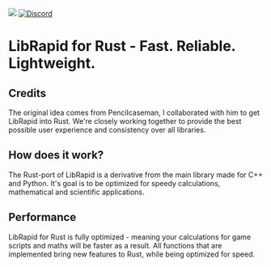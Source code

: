 ![](https://github.com/Pencilcaseman/librapid/blob/master/branding/logo_transparent_trimmed.png)
[![Discord](https://img.shields.io/discord/848914274105557043)](https://discord.gg/cGxTFTgCAC)

LibRapid for Rust - Fast. Reliable. Lightweight.
============
Credits
-----
The original idea comes from Pencilcaseman, I collaborated with him to get LibRapid into Rust. We're closely working together to provide
the best possible user experience and consistency over all libraries.

How does it work?
----
The Rust-port of LibRapid is a derivative from the main library made for C++ and Python. It's goal is to be optimized for speedy calculations, mathematical and
scientific applications.

Performance
----
LibRapid for Rust is fully optimized - meaning your calculations for game scripts and maths will be faster as a result. All functions that are implemented bring new features to Rust, while being optimized for speed.